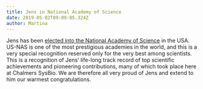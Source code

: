 ```yaml
---
title: Jens in National Academy of Science
date: 2019-05-02T09:09:05.324Z
author: Martina
---
```

Jens has been [elected into the National Academy of Science](http://www.nasonline.org/news-and-multimedia/news/2019-nas-election.html) in the USA. US-NAS is one of the most prestigious academies in the world, and this is a very special recognition reserved only for the very best among scientists. This is a recognition of Jens’ life-long track record of top scientific achievements and pioneering contributions, many of which took place here at Chalmers SysBio. We are therefore all very proud of Jens and extend to him our warmest congratulations.
